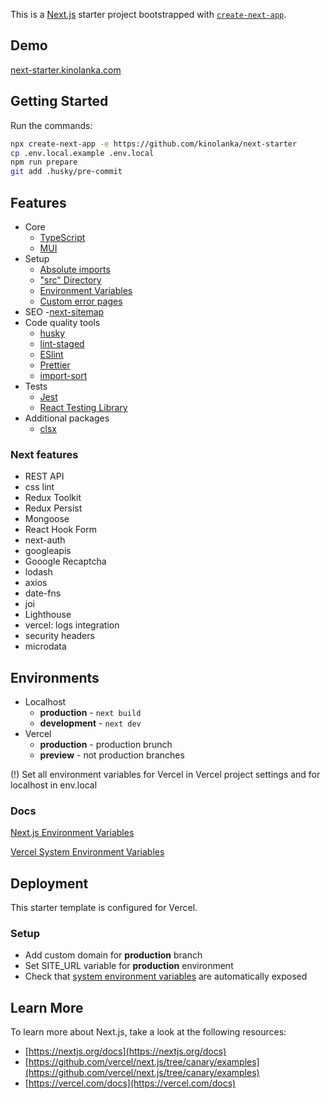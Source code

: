 This is a [Next.js](https://nextjs.org/) starter project bootstrapped with [`create-next-app`](https://github.com/vercel/next.js/tree/canary/packages/create-next-app).

## Demo

[next-starter.kinolanka.com](next-starter.kinolanka.com)

## Getting Started

Run the commands:

```bash
npx create-next-app -e https://github.com/kinolanka/next-starter
cp .env.local.example .env.local
npm run prepare
git add .husky/pre-commit
```

## Features

- Core
  - [TypeScript](https://github.com/microsoft/TypeScript)
  - [MUI](https://github.com/mui-org/material-ui)
- Setup
  - [Absolute imports](https://nextjs.org/docs/advanced-features/module-path-aliases)
  - ["src" Directory](https://nextjs.org/docs/advanced-features/src-directory)
  - [Environment Variables](https://nextjs.org/docs/basic-features/environment-variables)
  - [Custom error pages](https://nextjs.org/docs/advanced-features/custom-error-page)
- SEO -[next-sitemap](https://github.com/iamvishnusankar/next-sitemap)
- Code quality tools
  - [husky](https://github.com/typicode/husky)
  - [lint-staged](https://github.com/okonet/lint-staged)
  - [ESlint](https://github.com/eslint/eslint)
  - [Prettier](https://github.com/prettier/prettier)
  - [import-sort](https://github.com/renke/import-sort)
- Tests
  - [Jest](https://github.com/facebook/jest)
  - [React Testing Library](https://github.com/testing-library/react-testing-library)
- Additional packages
  - [clsx](https://github.com/lukeed/clsx)

### Next features

- REST API
- css lint
- Redux Toolkit
- Redux Persist
- Mongoose
- React Hook Form
- next-auth
- googleapis
- Gooogle Recaptcha
- lodash
- axios
- date-fns
- joi
- Lighthouse
- vercel: logs integration
- security headers
- microdata

## Environments

- Localhost
  - **production** - `next build`
  - **development** - `next dev`
- Vercel
  - **production** - production brunch
  - **preview** - not production branches

(!) Set all environment variables for Vercel in Vercel project settings and for localhost in env.local

### Docs

[Next.js Environment Variables](https://nextjs.org/docs/basic-features/environment-variables)

[Vercel System Environment Variables](https://vercel.com/docs/concepts/projects/environment-variables#system-environment-variables)

## Deployment

This starter template is configured for Vercel.

### Setup

- Add custom domain for **production** branch
- Set SITE_URL variable for **production** environment
- Check that [system environment variables](https://vercel.com/kinolanka/next-starter/settings/environment-variables#:~:text=Automatically%20expose,System%20Environment%20Variables) are automatically exposed

## Learn More

To learn more about Next.js, take a look at the following resources:

- [https://nextjs.org/docs](https://nextjs.org/docs)
- [https://github.com/vercel/next.js/tree/canary/examples](https://github.com/vercel/next.js/tree/canary/examples)
- [https://vercel.com/docs](https://vercel.com/docs)
